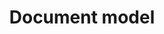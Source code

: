 ---
title : Document model
area : index
order : 500
description: Document model of FlexSearch 
keywords: document, concurrency control, optimistic, versioning
---